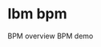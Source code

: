 # Ibm bpm

<BadgeLink colorScheme='yellow' badgeText='Read' href='https://www.ibm.com/docs/en/bpm/8.5.5?topic=manager-business-process-overview'>BPM overview</BadgeLink>
<BadgeLink badgeText='Watch' href='https://www.youtube.com/watch?v=6yn4nCWMNLI'>BPM demo</BadgeLink>
